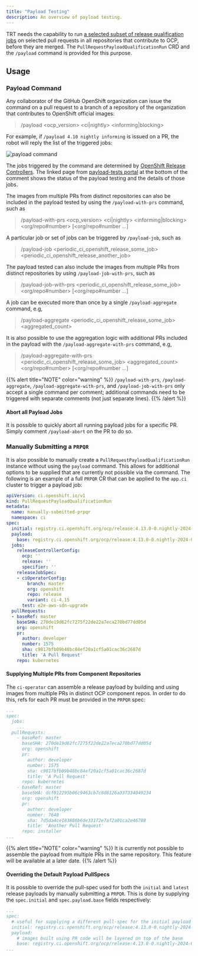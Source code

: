 ```yaml
---
title: "Payload Testing"
description: An overview of payload testing.
---
```


TRT needs the capability to run [a selected subset of release qualification jobs](https://docs.google.com/document/d/1x-hGyTnWFUuN5UMGdUnL9yK27kIUX31AfOigJrWrc2o/edit?usp=sharing) on selected pull requests in all repositories that contribute to OCP, before they are merged.
The `PullRequestPayloadQualificationRun` CRD and the `/payload` command is provided for this purpose.


## Usage

### Payload Command
Any collaborator of the GitHub OpenShift organization can issue the command on a pull request to a branch of a repository of the organization that contributes to OpenShift official images:

> /payload <ocp_version> <ci|nightly> <informing|blocking>

For example, if `/payload 4.10 nightly informing` is issued on a PR, the robot will reply the list of the triggered jobs:

![payload command](/payload-cmd.png)

The jobs triggered by the command are determined by [OpenShift Release Controllers](/docs/getting-started/useful-links/#services).
The linked page from [payload-tests portal](https://pr-payload-tests.ci.openshift.org/runs/) at the bottom of the comment shows the status of the payload testing and the details of those jobs.

The images from multiple PRs from distinct repositories can also be included in the payload tested by using the `/payload-with-prs` command, such as
> /payload-with-prs <ocp_version> <ci|nightly> <informing|blocking> <org/repo#number> [<org/repo#number ...]

A particular job or set of jobs can be triggered by `/payload-job`, such as

> /payload-job <periodic_ci_openshift_release_some_job> <periodic_ci_openshift_release_another_job>

The payload tested can also include the images from multiple PRs from distinct repositories by using `/payload-job-with-prs`, such as

> /payload-job-with-prs <periodic_ci_openshift_release_some_job> <org/repo#number> [<org/repo#number ...]

A job can be executed more than once by a single `/payload-aggregate` command, e.g, 

> /payload-aggregate <periodic_ci_openshift_release_some_job> <aggregated_count>

It is also possible to use the aggregation logic with additional PRs included in the payload with the `/payload-aggregate-with-prs` command, e.g, 

> /payload-aggregate-with-prs <periodic_ci_openshift_release_some_job> <aggregated_count> <org/repo#number> [<org/repo#number ...]

{{% alert title="NOTE" color="warning" %}}
`/payload-with-prs`, `/payload-aggregate`, `/payload-aggregate-with-prs`, and `/payload-job-with-prs` only accept a single command per comment; additional commands need to be triggered with separate comments (not just separate lines).
{{% /alert %}}

#### Abort all Payload Jobs
It is possible to quickly abort all running payload jobs for a specific PR. Simply comment `/payload-abort` on the PR to do so.

### Manually Submitting a `PRPQR`
It is also possible to manually create a `PullRequestPayloadQualificationRun` instance without using the `payload` command.
This allows for additional options to be supplied that are currently not possible via the command.
The following is an example of a full `PRPQR` CR that can be applied to the `app.ci` cluster to trigger a payload job:

```yaml
apiVersion: ci.openshift.io/v1
kind: PullRequestPayloadQualificationRun
metadata:
  name: manually-submitted-prpqr
  namespace: ci
spec:
  initial: registry.ci.openshift.org/ocp/release:4.13.0-0.nightly-2024-02-01-213342
  payload:
    base: registry.ci.openshift.org/ocp/release:4.13.0-0.nightly-2024-02-06-120750
  jobs:
    releaseControllerConfig:
      ocp: ''
      release: ''
      specifier: ''
    releaseJobSpec:
    - ciOperatorConfig:
        branch: master
        org: openshift
        repo: release
        variant: ci-4.15
      test: e2e-aws-sdn-upgrade
  pullRequests:
  - baseRef: master
    baseSHA: 270de19d62fc7275f22de22a7eca270bd77dd05d
    org: openshift
    pr:
      author: developer
      number: 1575
      sha: c9817bfb09b48bc84ef20a1cf5a01cac36c2687d
      title: 'A Pull Request'
    repo: kubernetes
```

#### Supplying Multiple PRs from Component Repositories
The `ci-operator` can assemble a release payload by building and using images from multiple PRs in distinct OCP component repos.
In order to do this, refs for each PR must be provided in the `PRPQR` spec:

```yaml
...
spec:
  jobs:
    ...
  pullRequests:
    - baseRef: master
      baseSHA: 270de19d62fc7275f22de22a7eca270bd77dd05d
      org: openshift
      pr:
        author: developer
        number: 1575
        sha: c9817bfb09b48bc84ef20a1cf5a01cac36c2687d
        title: 'A Pull Request'
      repo: kubernetes
    - baseRef: master
      baseSHA: dcf812295b06c9463cb7c8d8126a337334049234
      org: openshift
      pr:
        author: developer
        number: 7640
        sha: 7d5da4ce183886b6de33172e7af2a01ca2e46708
        title: 'Another Pull Request'
      repo: installer
...
```

{{% alert title="NOTE" color="warning" %}}
It is currently not possible to assemble the payload from multiple PRs in the same repository. This feature will be available at a later date.
{{% /alert %}}

#### Overriding the Default Payload PullSpecs
It is possible to override the pull-spec used for both the `initial` and `latest` release payloads by manually submitting a `PRPQR`.
This is done by supplying the `spec.initial` and `spec.payload.base` fields respectively:
```yaml
...
spec:
  # useful for supplying a different pull-spec for the initial payload during 'upgrade' jobs
  initial: registry.ci.openshift.org/ocp/release:4.13.0-0.nightly-2024-02-01-213342 
  payload:
    # images built using PR code will be layered on top of the base
    base: registry.ci.openshift.org/ocp/release:4.13.0-0.nightly-2024-02-06-120750
...
```
